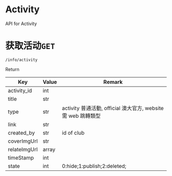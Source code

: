 # Activity

API for Activity

# 获取活动`GET`

```
/info/activity
```

Return


| Key          | Value | Remark                                           |
|--------------|-------|--------------------------------------------------|
| activity_id  | int   |                                                  |
| title        | str   |                                                  |
| type         | str   | activity 普通活動, official 澳大官方, website 需 web 跳轉類型 |
| link         | str   |                                                  |
| created_by   | str   | id of club                                       |
| coverImgUrl  | str   |                                                  |
| relateImgUrl | array |                                                  |
| timeStamp    | int   |                                                  |
| state        | int   | 0:hide;1:publish;2:deleted;                      |